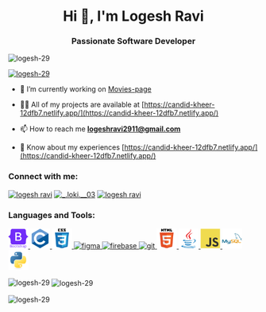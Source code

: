 <h1 align="center">Hi 👋, I'm Logesh Ravi</h1>
<h3 align="center">Passionate Software Developer</h3>

<p align="left"> <img src="https://komarev.com/ghpvc/?username=logesh-29&label=Profile%20views&color=0e75b6&style=flat" alt="logesh-29" /> </p>

<p align="left"> <a href="https://github.com/ryo-ma/github-profile-trophy"><img src="https://github-profile-trophy.vercel.app/?username=logesh-29" alt="logesh-29" /></a> </p>

- 🔭 I’m currently working on [Movies-page](https://moonlit-hotteok-85b870.netlify.app/)

- 👨‍💻 All of my projects are available at [https://candid-kheer-12dfb7.netlify.app/](https://candid-kheer-12dfb7.netlify.app/)

- 📫 How to reach me **logeshravi2911@gmail.com**

- 📄 Know about my experiences [https://candid-kheer-12dfb7.netlify.app/](https://candid-kheer-12dfb7.netlify.app/)



<h3 align="left">Connect with me:</h3>
<p align="left">
<a href="https://linkedin.com/in/logesh ravi" target="blank"><img align="center" src="https://raw.githubusercontent.com/rahuldkjain/github-profile-readme-generator/master/src/images/icons/Social/linked-in-alt.svg" alt="logesh ravi" height="30" width="40" /></a>
<a href="https://instagram.com/_.loki.__03" target="blank"><img align="center" src="https://raw.githubusercontent.com/rahuldkjain/github-profile-readme-generator/master/src/images/icons/Social/instagram.svg" alt="_.loki.__03" height="30" width="40" /></a>
<a href="https://www.hackerrank.com/logesh ravi" target="blank"><img align="center" src="https://raw.githubusercontent.com/rahuldkjain/github-profile-readme-generator/master/src/images/icons/Social/hackerrank.svg" alt="logesh ravi" height="30" width="40" /></a>
</p>

<h3 align="left">Languages and Tools:</h3>
<p align="left"> <a href="https://getbootstrap.com" target="_blank" rel="noreferrer"> <img src="https://raw.githubusercontent.com/devicons/devicon/master/icons/bootstrap/bootstrap-plain-wordmark.svg" alt="bootstrap" width="40" height="40"/> </a> <a href="https://www.cprogramming.com/" target="_blank" rel="noreferrer"> <img src="https://raw.githubusercontent.com/devicons/devicon/master/icons/c/c-original.svg" alt="c" width="40" height="40"/> </a> <a href="https://www.w3schools.com/css/" target="_blank" rel="noreferrer"> <img src="https://raw.githubusercontent.com/devicons/devicon/master/icons/css3/css3-original-wordmark.svg" alt="css3" width="40" height="40"/> </a> <a href="https://www.figma.com/" target="_blank" rel="noreferrer"> <img src="https://www.vectorlogo.zone/logos/figma/figma-icon.svg" alt="figma" width="40" height="40"/> </a> <a href="https://firebase.google.com/" target="_blank" rel="noreferrer"> <img src="https://www.vectorlogo.zone/logos/firebase/firebase-icon.svg" alt="firebase" width="40" height="40"/> </a> <a href="https://git-scm.com/" target="_blank" rel="noreferrer"> <img src="https://www.vectorlogo.zone/logos/git-scm/git-scm-icon.svg" alt="git" width="40" height="40"/> </a> <a href="https://www.w3.org/html/" target="_blank" rel="noreferrer"> <img src="https://raw.githubusercontent.com/devicons/devicon/master/icons/html5/html5-original-wordmark.svg" alt="html5" width="40" height="40"/> </a> <a href="https://www.java.com" target="_blank" rel="noreferrer"> <img src="https://raw.githubusercontent.com/devicons/devicon/master/icons/java/java-original.svg" alt="java" width="40" height="40"/> </a> <a href="https://developer.mozilla.org/en-US/docs/Web/JavaScript" target="_blank" rel="noreferrer"> <img src="https://raw.githubusercontent.com/devicons/devicon/master/icons/javascript/javascript-original.svg" alt="javascript" width="40" height="40"/> </a> <a href="https://www.mysql.com/" target="_blank" rel="noreferrer"> <img src="https://raw.githubusercontent.com/devicons/devicon/master/icons/mysql/mysql-original-wordmark.svg" alt="mysql" width="40" height="40"/> </a> <a href="https://www.python.org" target="_blank" rel="noreferrer"> <img src="https://raw.githubusercontent.com/devicons/devicon/master/icons/python/python-original.svg" alt="python" width="40" height="40"/> </a> </p>

<p><img align="left" src="https://github-readme-stats.vercel.app/api/top-langs?username=logesh-29&show_icons=true&locale=en&layout=compact" alt="logesh-29" /></p>

<p>&nbsp;<img align="center" src="https://github-readme-stats.vercel.app/api?username=logesh-29&show_icons=true&locale=en" alt="logesh-29" /></p>

<p><img align="center" src="https://github-readme-streak-stats.herokuapp.com/?user=logesh-29&" alt="logesh-29" /></p>
